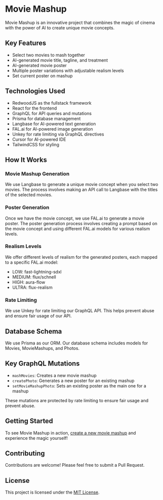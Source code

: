 # Movie Mashup

Movie Mashup is an innovative project that combines the magic of cinema with the power of AI to create unique movie concepts.

## Key Features

- Select two movies to mash together
- AI-generated movie title, tagline, and treatment
- AI-generated movie poster
- Multiple poster variations with adjustable realism levels
- Set current poster on mashup

## Technologies Used

- RedwoodJS as the fullstack framework
- React for the frontend
- GraphQL for API queries and mutations
- Prisma for database management
- Langbase for AI-powered text generation
- FAL.ai for AI-powered image generation
- Unkey for rate limiting via GraphQL directives
- Cursor for AI-powered IDE
- TailwindCSS for styling

## How It Works

### Movie Mashup Generation

We use Langbase to generate a unique movie concept when you select two movies. The process involves making an API call to Langbase with the titles of the selected movies.

### Poster Generation

Once we have the movie concept, we use FAL.ai to generate a movie poster. The poster generation process involves creating a prompt based on the movie concept and using different FAL.ai models for various realism levels.

### Realism Levels

We offer different levels of realism for the generated posters, each mapped to a specific FAL.ai model:

- LOW: fast-lightning-sdxl
- MEDIUM: flux/schnell
- HIGH: aura-flow
- ULTRA: flux-realism

### Rate Limiting

We use Unkey for rate limiting our GraphQL API. This helps prevent abuse and ensure fair usage of our API.

## Database Schema

We use Prisma as our ORM. Our database schema includes models for Movies, MovieMashups, and Photos.

## Key GraphQL Mutations

- `mashMovies`: Creates a new movie mashup
- `createPhoto`: Generates a new poster for an existing mashup
- `setMovieMashupPhoto`: Sets an existing poster as the main one for a mashup

These mutations are protected by rate limiting to ensure fair usage and prevent abuse.

## Getting Started

To see Movie Mashup in action, [create a new movie mashup](https://your-app-url.com/new-mashup) and experience the magic yourself!

## Contributing

Contributions are welcome! Please feel free to submit a Pull Request.

## License

This project is licensed under the [MIT License](LICENSE).
